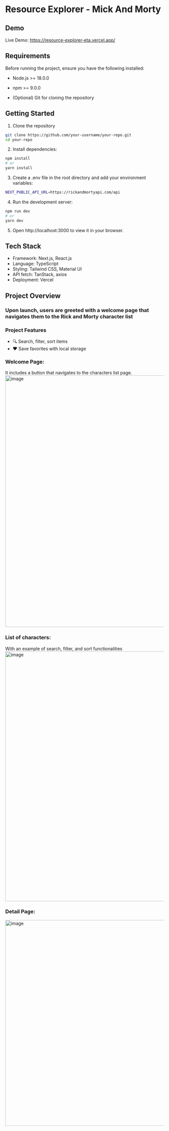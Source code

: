 # Resource Explorer - Mick And Morty
## Demo
Live Demo: https://resource-explorer-eta.vercel.app/

## Requirements
Before running the project, ensure you have the following installed:

- Node.js >= 18.0.0

- npm >= 9.0.0

- (Optional) Git for cloning the repository



## Getting Started


1. Clone the repository
```bash
git clone https://github.com/your-username/your-repo.git
cd your-repo
```
2. Install dependencies:
```bash
npm install
# or
yarn install
```
3. Create a .env file in the root directory and add your environment variables:
```bash
NEXT_PUBLIC_API_URL=https://rickandmortyapi.com/api
```

4. Run the development server:
```bash
npm run dev
# or
yarn dev
```
5. Open http://localhost:3000 to view it in your browser.

## Tech Stack

- Framework: Next.js, React.js
- Language: TypeScript
- Styling: Tailwind CSS, Material UI
- API fetch: TanStack, axios
- Deployment: Vercel

## Project Overview

### Upon launch, users are greeted with a welcome page that navigates them to the Rick and Morty character list

### Project Features
- 🔍 Search, filter, sort items
- ❤️ Save favorites with local storage
### Welcome Page:
It includes a button that navigates to the characters list page.
<img width="1137" height="796" alt="image" src="https://github.com/user-attachments/assets/2c682448-5ddf-4db2-bc9b-08f3e8b6ff49" />
### List of characters: 
With an example of search, filter, and sort functionalities
<img width="1152" height="791" alt="image" src="https://github.com/user-attachments/assets/ef17fed8-5e04-4cfa-8415-7136b40b82ac" />
### Detail Page:
<img width="1114" height="651" alt="image" src="https://github.com/user-attachments/assets/b7ace16d-0c21-4fd1-afa7-cc5d204d6851" />



